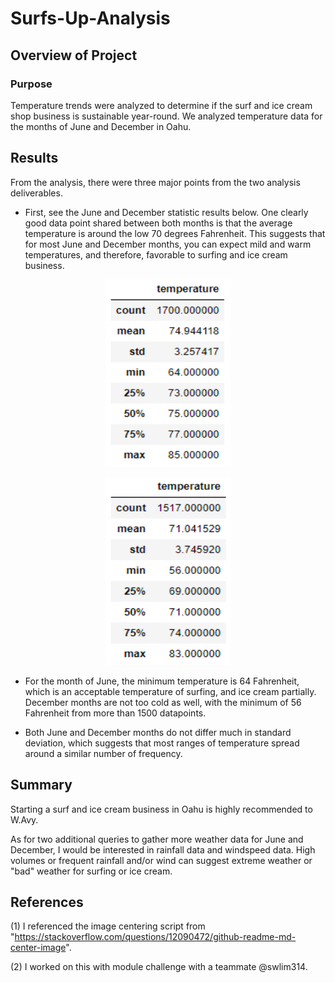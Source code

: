 # Surfs-Up-Analysis
## Overview of Project
  
### Purpose
  
Temperature trends were analyzed to determine if the surf and ice cream shop business is sustainable year-round. We analyzed temperature data for the months of June and December in Oahu. 
  
## Results
  
From the analysis, there were three major points from the two analysis deliverables.

* First, see the June and December statistic results below. One clearly good data point shared between both months is that the average temperature is around the low 70 degrees Fahrenheit. This suggests that for most June and December months, you can expect mild and warm temperatures, and therefore, favorable to surfing and ice cream business.

<p align="center">
  <img width="200" height="300" src= "https://github.com/chkCreate/surfs_up/blob/8d299cb0c1c3a88c3256bf30e275f8197572e175/Resources/June-temperature.PNG" >
</p>
    
<p align="center">
  <img width="200" height="300" src= "https://github.com/chkCreate/surfs_up/blob/8d299cb0c1c3a88c3256bf30e275f8197572e175/Resources/December-temperature.PNG" >
</p>
  
* For the month of June, the minimum temperature is 64 Fahrenheit, which is an acceptable temperature of surfing, and ice cream partially. December months are not too cold as well, with the minimum of 56 Fahrenheit from more than 1500 datapoints. 
  
* Both June and December months do not differ much in standard deviation, which suggests that most ranges of temperature spread around a similar number of frequency.
   
## Summary
  
Starting a surf and ice cream business in Oahu is highly recommended to W.Avy.
  
As for two additional queries to gather more weather data for June and December, I would be interested in rainfall data and windspeed data. High volumes or frequent rainfall and/or wind can suggest extreme weather or "bad" weather for surfing or ice cream.
  
## References
  
(1) I referenced the image centering script from "https://stackoverflow.com/questions/12090472/github-readme-md-center-image".
  
(2) I worked on this with module challenge with a teammate @swlim314.

